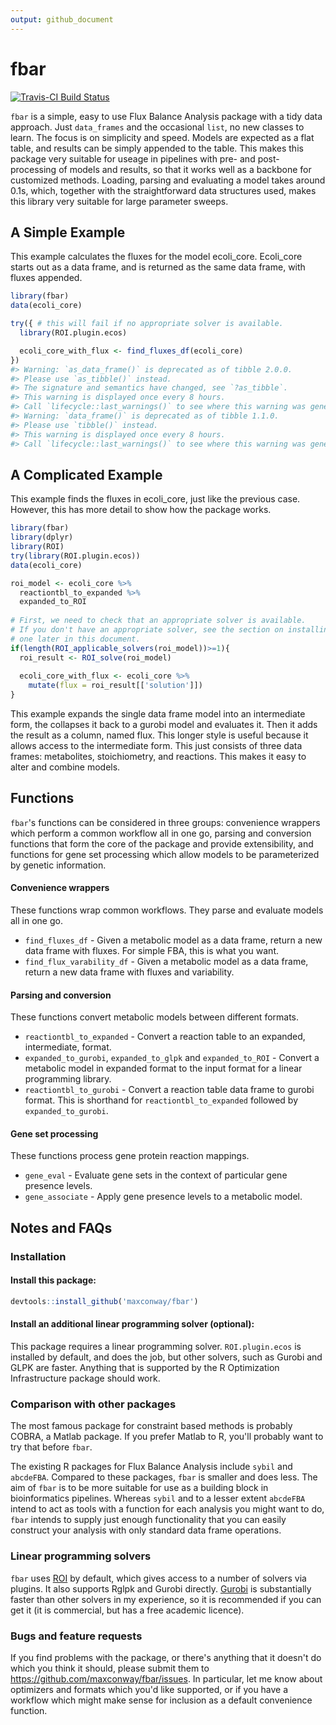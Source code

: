 ```yaml
---
output: github_document
---
```


<!-- README.md is generated from README.Rmd. Please edit that file -->



# fbar
[![Travis-CI Build Status](https://travis-ci.org/maxconway/fbar.svg?branch=master)](https://travis-ci.org/maxconway/fbar)
<!-- [![CRAN_Status_Badge](http://www.r-pkg.org/badges/version/fbar)](https://cran.r-project.org/package=fbar) -->

`fbar` is a simple, easy to use Flux Balance Analysis package with a tidy data approach. Just `data_frames` and the occasional `list`, no new classes to learn. The focus is on simplicity and speed. Models are expected as a flat table, and results can be simply appended to the table. This makes this package very suitable for useage in pipelines with pre- and post- processing of models and results, so that it works well as a backbone for customized methods. Loading, parsing and evaluating a model takes around 0.1s, which, together with the straightforward data structures used, makes this library very suitable for large parameter sweeps.

## A Simple Example
This example calculates the fluxes for the model ecoli_core. Ecoli_core starts out as a data frame, and is returned as the same data frame, with fluxes appended.


```r
library(fbar)
data(ecoli_core)

try({ # this will fail if no appropriate solver is available.
  library(ROI.plugin.ecos)

  ecoli_core_with_flux <- find_fluxes_df(ecoli_core)
})
#> Warning: `as_data_frame()` is deprecated as of tibble 2.0.0.
#> Please use `as_tibble()` instead.
#> The signature and semantics have changed, see `?as_tibble`.
#> This warning is displayed once every 8 hours.
#> Call `lifecycle::last_warnings()` to see where this warning was generated.
#> Warning: `data_frame()` is deprecated as of tibble 1.1.0.
#> Please use `tibble()` instead.
#> This warning is displayed once every 8 hours.
#> Call `lifecycle::last_warnings()` to see where this warning was generated.
```

## A Complicated Example
This example finds the fluxes in ecoli_core, just like the previous case. However, this has more detail to show how the package works.


```r
library(fbar)
library(dplyr)
library(ROI)
try(library(ROI.plugin.ecos))
data(ecoli_core)

roi_model <- ecoli_core %>%
  reactiontbl_to_expanded %>%
  expanded_to_ROI
  
# First, we need to check that an appropriate solver is available.
# If you don't have an appropriate solver, see the section on installing 
# one later in this document.
if(length(ROI_applicable_solvers(roi_model))>=1){
  roi_result <- ROI_solve(roi_model)
  
  ecoli_core_with_flux <- ecoli_core %>%
    mutate(flux = roi_result[['solution']])
}
```

This example expands the single data frame model into an intermediate form, the collapses it back to a gurobi model and evaluates it. Then it adds the result as a column, named flux. This longer style is useful because it allows access to the intermediate form. This just consists of three data frames: metabolites, stoichiometry, and reactions. This makes it easy to alter and combine models.

## Functions
`fbar`'s functions can be considered in three groups: convenience wrappers which perform a common workflow all in one go, parsing and conversion functions that form the core of the package and provide extensibility, and functions for gene set processing which allow models to be parameterized by genetic information.

#### Convenience wrappers
These functions wrap common workflows. They parse and evaluate models all in one go.

- `find_fluxes_df` - Given a metabolic model as a data frame, return a new data frame with fluxes. For simple FBA, this is what you want.
- `find_flux_varability_df` - Given a metabolic model as a data frame, return a new data frame with fluxes and variability.

#### Parsing and conversion
These functions convert metabolic models between different formats.

- `reactiontbl_to_expanded` - Convert a reaction table to an expanded, intermediate, format.
- `expanded_to_gurobi`, `expanded_to_glpk` and `expanded_to_ROI` - Convert a metabolic model in expanded format to the input format for a linear programming library.
- `reactiontbl_to_gurobi` - Convert a reaction table data frame to gurobi format. This is shorthand for `reactiontbl_to_expanded` followed by `expanded_to_gurobi`.

#### Gene set processing
These functions process gene protein reaction mappings.

- `gene_eval` - Evaluate gene sets in the context of particular gene presence levels.
- `gene_associate` - Apply gene presence levels to a metabolic model.


## Notes and FAQs

### Installation
#### Install this package:

```r
devtools::install_github('maxconway/fbar')
```

#### Install an additional linear programming solver (optional):
This package requires a linear programming solver. `ROI.plugin.ecos` is installed by default, and does the job, but other solvers, such as Gurobi and GLPK are faster. Anything that is supported by the R Optimization Infrastructure package should work.


### Comparison with other packages
The most famous package for constraint based methods is probably COBRA, a Matlab package. If you prefer Matlab to R, you'll probably want to try that before `fbar`.

The existing R packages for Flux Balance Analysis include `sybil` and `abcdeFBA`. Compared to these packages, `fbar` is smaller and does less. The aim of `fbar` is to be more suitable for use as a building block in bioinformatics pipelines. Whereas `sybil` and to a lesser extent `abcdeFBA` intend to act as tools with a function for each analysis you might want to do, `fbar` intends to supply just enough functionality that you can easily construct your analysis with only standard data frame operations.


### Linear programming solvers
`fbar` uses [ROI](https://CRAN.R-project.org/package=ROI) by default, which gives access to a number of solvers via plugins. It also supports Rglpk and Gurobi directly. [Gurobi](http://www.gurobi.com) is substantially faster than other solvers in my experience, so it is recommended if you can get it (it is commercial, but has a free academic licence).

### Bugs and feature requests
If you find problems with the package, or there's anything that it doesn't do which you think it should, please submit them to https://github.com/maxconway/fbar/issues. In particular, let me know about optimizers and formats which you'd like supported, or if you have a workflow which might make sense for inclusion as a default convenience function.

